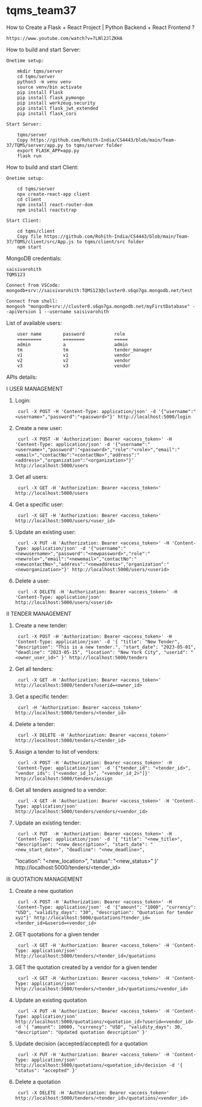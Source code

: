 # tqms_team37


How to Create a Flask + React Project | Python Backend + React Frontend ?

    https://www.youtube.com/watch?v=7LNl2JlZKHA


How to build and start Server:

    Onetime setup:
    
        mkdir tqms/server
        cd tqms/server
        python3 -m venv venv
        source venv/bin activate
        pip install Flask
        pip install flask_pymongo
        pip install werkzeug.security
        pip install flask_jwt_extended
        pip install flask_cors

    Start Server:

        tqms/server
        Copy https://github.com/Rohith-India/CS4443/blob/main/Team-37/TQMS/server/app.py to tqms/server folder
        export FLASK_APP=app.py
        flask run

How to build and start Client:

    Onetime setup:

        cd tqms/server
        npx create-react-app client
        cd client
        npm install react-router-dom
        npm install reactstrap

    Start Client:
    
        cd tqms/client
        Copy file https://github.com/Rohith-India/CS4443/blob/main/Team-37/TQMS/client/src/App.js to tqms/client/src folder
        npm start

MongoDB credentials:

    saisivarohith
    TQMS123

    Connect from VSCode:
    mongodb+srv://saisivarohith:TQMS123@cluster0.s6qo7ga.mongodb.net/test

    Connect from shell:
    mongosh "mongodb+srv://cluster0.s6qo7ga.mongodb.net/myFirstDatabase" --apiVersion 1 --username saisivarohith

List of available users:

        user name        password           role
        =========        ========           =====
        admin            a                  admin
        tm               tm                 tender_manager
        v1               v1                 vendor
        v2               v2                 vendor
        v3               v3                 vendor


APIs details:

I USER MANAGEMENT

1. Login:

        curl -X POST -H 'Content-Type: application/json' -d '{"username":"<username>","password":"<password>"}' http://localhost:5000/login

2. Create a new user:

        curl -X POST -H 'Authorization: Bearer <access_token>' -H 'Content-Type: application/json' -d '{"username":"<username>","password":"<password>","role":"<role>","email":"<email>","contactNo":"<contactNo>","address":"<address>","organization":"<organization>"}' http://localhost:5000/users


3. Get all users:

        curl -X GET -H 'Authorization: Bearer <access_token>' http://localhost:5000/users

4. Get a specific user:

        curl -X GET -H 'Authorization: Bearer <access_token>' http://localhost:5000/users/<user_id>

5. Update an existing user:

        curl -X PUT -H 'Authorization: Bearer <access_token>' -H 'Content-Type: application/json' -d '{"username":"<newusername>","password":"<newpassword>","role":"<newrole>","email":"<newemail>","contactNo":"<newcontactNo>","address":"<newaddress>","organization":"<neworganization>"}' http://localhost:5000/users/<userid>

6. Delete a user:

        curl -X DELETE -H 'Authorization: Bearer <access_token>' -H 'Content-Type: application/json' http://localhost:5000/users/<userid>


II TENDER MANAGEMENT

1. Create a new tender:

        curl -X POST -H 'Authorization: Bearer <access_token>' -H 'Content-Type: application/json' -d '{ "title": "New Tender", "description": "This is a new tender.", "start_date": "2023-05-01", "deadline": "2023-05-15", "location": "New York City", "userid": "<owner_user_id>" }' http://localhost:5000/tenders


2. Get all tenders:

        curl -X GET -H 'Authorization: Bearer <access_token>' http://localhost:5000/tenders?userid=<owner_id>

3. Get a specific tender:

        curl -H 'Authorization: Bearer <access_token>' http://localhost:5000/tenders/<tender_id>

4. Delete a tender:

        curl -X DELETE -H 'Authorization: Bearer <access_token>' http://localhost:5000/tenders/<tender_id> 

5. Assign a tender to list of vendors:

        curl -X POST -H 'Authorization: Bearer <access_token>' -H 'Content-Type: application/json' -d '{"tender_id": "<tender_id>", "vendor_ids": ["<vendor_id_1>", "<vendor_id_2>"]}' http://localhost:5000/tenders/assign


6. Get all tenders assigned to a vendor:

        curl -X GET -H 'Authorization: Bearer <access_token>' -H 'Content-Type: application/json' http://localhost:5000/tenders/vendors/<vendor_id>

7. Update an existing tender:

        curl -X PUT  -H 'Authorization: Bearer <access_token>' -H 'Content-Type: application/json' -d '{ "title": "<new_title>", "description": "<new_description>", "start_date": "<new_start_date>", "deadline": "<new_deadline>",
    "location": "<new_location>", "status": "<new_status>" }' http://localhost:5000/tenders/<tender_id>


III QUOTATION MANAGEMENT


1. Create a new quotation

        curl -X POST -H 'Authorization: Bearer <access_token>' -H 'Content-Type: application/json' -d '{"amount": "1000", "currency": "USD", "validity_days": "30", "description": "Quotation for tender xyz"}' http://localhost:5000/quotations?tender_id=<tender_id>&userid=<vendor_id>

2. GET quotations for a given tender

        curl -X GET -H 'Authorization: Bearer <access_token>' -H 'Content-Type: application/json' http://localhost:5000/tenders/<tender_id>/quotations

3. GET the quotation created by a vendor for a given tender

        curl -X GET -H 'Authorization: Bearer <access_token>' -H 'Content-Type: application/json' http://localhost:5000/tenders/<tender_id>/quotations/<vendor_id>

4. Update an existing quotation

        curl -X PUT -H 'Authorization: Bearer <access_token>' -H 'Content-Type: application/json' http://localhost:5000/quotations/<quotation_id>?userid=<vendor_id> -d '{ "amount": 10000, "currency": "USD", "validity_days": 30, "description": "Updated quotation description" }'

5. Update decision (accepted/accepted) for a quotation

        curl -X PUT -H 'Authorization: Bearer <access_token>' -H 'Content-Type: application/json' http://localhost:5000/quotations/<quotation_id>/decision -d '{ "status": "accepted" }'

6. Delete a quotation

        curl -X DELETE -H 'Authorization: Bearer <access_token>' http://localhost:5000/tenders/<tender_id>/quotations/<vendor_id>

